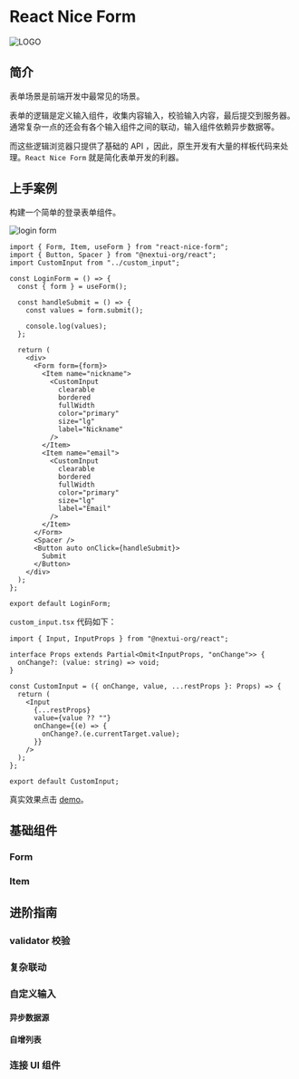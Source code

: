 # React Nice Form

![LOGO]('https://assets-phi.vercel.app/-/react-nice-form/logo.svg')

## 简介

表单场景是前端开发中最常见的场景。

表单的逻辑是定义输入组件，收集内容输入，校验输入内容，最后提交到服务器。通常复杂一点的还会有各个输入组件之间的联动，输入组件依赖异步数据等。

而这些逻辑浏览器只提供了基础的 API ，因此，原生开发有大量的样板代码来处理。`React Nice Form` 就是简化表单开发的利器。

## 上手案例

构建一个简单的登录表单组件。

![login form](https://assets-phi.vercel.app/-/react-nice-form/1.png)

```tsx
import { Form, Item, useForm } from "react-nice-form";
import { Button, Spacer } from "@nextui-org/react";
import CustomInput from "../custom_input";

const LoginForm = () => {
  const { form } = useForm();

  const handleSubmit = () => {
    const values = form.submit();

    console.log(values);
  };

  return (
    <div>
      <Form form={form}>
        <Item name="nickname">
          <CustomInput
            clearable
            bordered
            fullWidth
            color="primary"
            size="lg"
            label="Nickname"
          />
        </Item>
        <Item name="email">
          <CustomInput
            clearable
            bordered
            fullWidth
            color="primary"
            size="lg"
            label="Email"
          />
        </Item>
      </Form>
      <Spacer />
      <Button auto onClick={handleSubmit}>
        Submit
      </Button>
    </div>
  );
};

export default LoginForm;
```

`custom_input.tsx` 代码如下：

```tsx
import { Input, InputProps } from "@nextui-org/react";

interface Props extends Partial<Omit<InputProps, "onChange">> {
  onChange?: (value: string) => void;
}

const CustomInput = ({ onChange, value, ...restProps }: Props) => {
  return (
    <Input
      {...restProps}
      value={value ?? ""}
      onChange={(e) => {
        onChange?.(e.currentTarget.value);
      }}
    />
  );
};

export default CustomInput;
```

真实效果点击 [demo](https://codesandbox.io/s/eager-driscoll-fr4hw1?file=/src/components/custom_input/index.tsx:0-419)。

## 基础组件

### Form

### Item

## 进阶指南

### validator 校验

### 复杂联动

### 自定义输入

#### 异步数据源

#### 自增列表

### 连接 UI 组件
